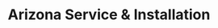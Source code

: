 ---
title: "Arizona Service & Installation"
url: /mesa/arizona-service-and-installation/
shop: shop
---